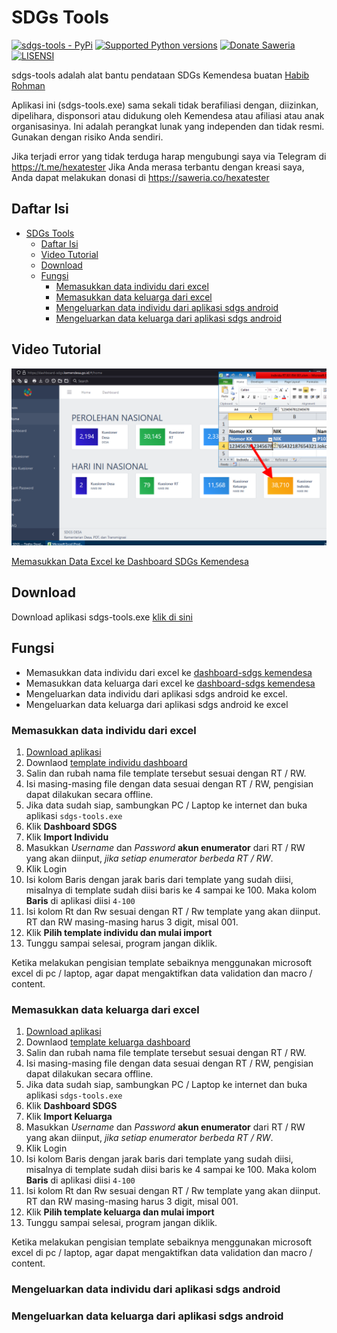 # SDGs Tools

[![sdgs-tools - PyPi](https://img.shields.io/pypi/v/sdgs-tools)](https://pypi.org/project/sdgs-tools/)
[![Supported Python versions](https://img.shields.io/pypi/pyversions/sdgs-tools)](https://pypi.org/project/sdgs-tools/)
[![Donate Saweria](https://img.shields.io/badge/Donasi-Saweria-blue)](https://saweria.co/hexatester)
[![LISENSI](https://img.shields.io/github/license/hexatester/sdgs-tools)](https://github.com/hexatester/sdgs-tools/blob/main/LICENSE)

sdgs-tools adalah alat bantu pendataan SDGs Kemendesa buatan [Habib Rohman](https://github.com/hexatester)

Aplikasi ini (sdgs-tools.exe) sama sekali tidak berafiliasi dengan, diizinkan, dipelihara, disponsori atau didukung oleh Kemendesa atau afiliasi atau anak organisasinya. Ini adalah perangkat lunak yang independen dan tidak resmi. Gunakan dengan risiko Anda sendiri.

Jika terjadi error yang tidak terduga harap mengubungi saya via Telegram di <https://t.me/hexatester>
Jika Anda merasa terbantu dengan kreasi saya, Anda dapat melakukan donasi di <https://saweria.co/hexatester>

## Daftar Isi

- [SDGs Tools](#sdgs-tools)
  - [Daftar Isi](#daftar-isi)
  - [Video Tutorial](#video-tutorial)
  - [Download](#download)
  - [Fungsi](#fungsi)
    - [Memasukkan data individu dari excel](#memasukkan-data-individu-dari-excel)
    - [Memasukkan data keluarga dari excel](#memasukkan-data-keluarga-dari-excel)
    - [Mengeluarkan data individu dari aplikasi sdgs android](#mengeluarkan-data-individu-dari-aplikasi-sdgs-android)
    - [Mengeluarkan data keluarga dari aplikasi sdgs android](#mengeluarkan-data-keluarga-dari-aplikasi-sdgs-android)

## Video Tutorial

[![Import Dashboard SDGs](docs/img/Import-Individu-SDGs-Tools.png)](https://www.youtube.com/watch?v=rXU0YYDwNj0 "Memasukkan Data Excel ke Dashboard SDGs Kemendesa")

[Memasukkan Data Excel ke Dashboard SDGs Kemendesa](https://www.youtube.com/watch?v=rXU0YYDwNj0)

## Download

Download aplikasi sdgs-tools.exe [klik di sini](https://github.com/hexatester/sdgs-tools/releases/download/v0.8.1/sdgs-tools.exe)

## Fungsi

- Memasukkan data individu dari excel ke [dashboard-sdgs kemendesa](https://dashboard-sdgs.kemendesa.go.id/)
- Memasukkan data keluarga dari excel ke [dashboard-sdgs kemendesa](https://dashboard-sdgs.kemendesa.go.id/)
- Mengeluarkan data individu dari aplikasi sdgs android ke excel.
- Mengeluarkan data keluarga dari aplikasi sdgs android ke excel

### Memasukkan data individu dari excel

1. [Download aplikasi](#download)
2. Downlaod [template individu dashboard](https://github.com/hexatester/sdgs-tools/releases/download/v0.8.1/Template_Individu-Import-Dashboard_SDGS.xlsm)
3. Salin dan rubah nama file template tersebut sesuai dengan RT / RW.
4. Isi masing-masing file dengan data sesuai dengan RT / RW, pengisian dapat dilakukan secara offline.
5. Jika data sudah siap, sambungkan PC / Laptop ke internet dan buka aplikasi `sdgs-tools.exe`
6. Klik **Dashboard SDGS**
7. Klik **Import Individu**
8. Masukkan *Username* dan *Password* **akun enumerator** dari RT / RW yang akan diinput, *jika setiap enumerator berbeda RT / RW*.
9. Klik Login
10. Isi kolom Baris dengan jarak baris dari template yang sudah diisi, misalnya di template sudah diisi baris ke 4 sampai ke 100. Maka kolom **Baris** di aplikasi diisi `4-100`
11. Isi kolom Rt dan Rw sesuai dengan RT / Rw template yang akan diinput. RT dan RW masing-masing harus 3 digit, misal 001.
12. Klik **Pilih template individu dan mulai import**
13. Tunggu sampai selesai, program jangan diklik.

Ketika melakukan pengisian template sebaiknya menggunakan microsoft excel di pc / laptop, agar dapat mengaktifkan data validation dan macro / content.

### Memasukkan data keluarga dari excel

1. [Download aplikasi](#download)
2. Downlaod [template keluarga dashboard](https://github.com/hexatester/sdgs-tools/releases/download/v0.8.1/Template_Keluarga-Import-Dashboard_SDGS.xlsm)
3. Salin dan rubah nama file template tersebut sesuai dengan RT / RW.
4. Isi masing-masing file dengan data sesuai dengan RT / RW, pengisian dapat dilakukan secara offline.
5. Jika data sudah siap, sambungkan PC / Laptop ke internet dan buka aplikasi `sdgs-tools.exe`
6. Klik **Dashboard SDGS**
7. Klik **Import Keluarga**
8. Masukkan *Username* dan *Password* **akun enumerator** dari RT / RW yang akan diinput, *jika setiap enumerator berbeda RT / RW*.
9. Klik Login
10. Isi kolom Baris dengan jarak baris dari template yang sudah diisi, misalnya di template sudah diisi baris ke 4 sampai ke 100. Maka kolom **Baris** di aplikasi diisi `4-100`
11. Isi kolom Rt dan Rw sesuai dengan RT / Rw template yang akan diinput. RT dan RW masing-masing harus 3 digit, misal 001.
12. Klik **Pilih template keluarga dan mulai import**
13. Tunggu sampai selesai, program jangan diklik.

Ketika melakukan pengisian template sebaiknya menggunakan microsoft excel di pc / laptop, agar dapat mengaktifkan data validation dan macro / content.

### Mengeluarkan data individu dari aplikasi sdgs android

### Mengeluarkan data keluarga dari aplikasi sdgs android
